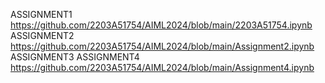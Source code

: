 ASSIGNMENT1 https://github.com/2203A51754/AIML2024/blob/main/2203A51754.ipynb
ASSIGNMENT2 https://github.com/2203A51754/AIML2024/blob/main/Assignment2.ipynb
ASSIGNMENT3 
ASSIGNMENT4 https://github.com/2203A51754/AIML2024/blob/main/Assignment4.ipynb
